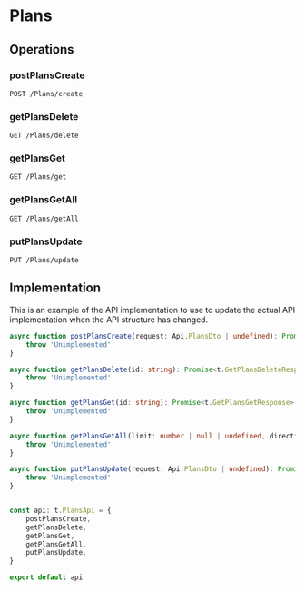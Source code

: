 # Plans

## Operations

### postPlansCreate

```http
POST /Plans/create
```


### getPlansDelete

```http
GET /Plans/delete
```


### getPlansGet

```http
GET /Plans/get
```


### getPlansGetAll

```http
GET /Plans/getAll
```


### putPlansUpdate

```http
PUT /Plans/update
```


## Implementation

This is an example of the API implementation to use to update the actual API implementation
when the API structure has changed.

```typescript
async function postPlansCreate(request: Api.PlansDto | undefined): Promise<t.PostPlansCreateResponse> {
	throw 'Unimplemented'
}

async function getPlansDelete(id: string): Promise<t.GetPlansDeleteResponse> {
	throw 'Unimplemented'
}

async function getPlansGet(id: string): Promise<t.GetPlansGetResponse> {
	throw 'Unimplemented'
}

async function getPlansGetAll(limit: number | null | undefined, direction: Api.DirectionParamEnum | undefined, sortByField: string | null | undefined): Promise<t.GetPlansGetAllResponse> {
	throw 'Unimplemented'
}

async function putPlansUpdate(request: Api.PlansDto | undefined): Promise<t.PutPlansUpdateResponse> {
	throw 'Unimplemented'
}


const api: t.PlansApi = {
	postPlansCreate,
	getPlansDelete,
	getPlansGet,
	getPlansGetAll,
	putPlansUpdate,
}

export default api
```
